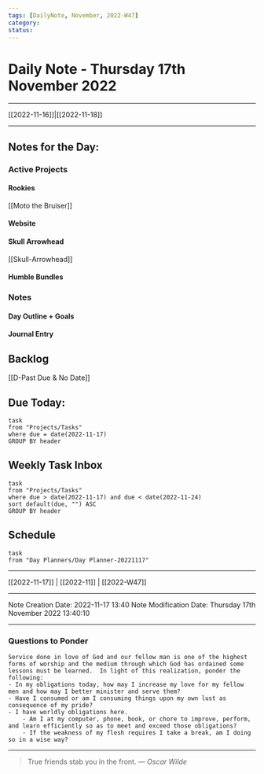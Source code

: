 ```yaml
---
tags: [DailyNote, November, 2022-W47]
category:
status:
---
```


# Daily Note - Thursday 17th November 2022

---
[[2022-11-16]]|[[2022-11-18]]

---

## Notes for the Day:
### Active Projects
#### Rookies
[[Moto the Bruiser]]
#### Website
#### Skull Arrowhead
[[Skull-Arrowhead]]
#### Humble Bundles

### Notes
#### Day Outline + Goals

#### Journal Entry

## Backlog
[[D-Past Due & No Date]]

## Due Today:
```dataview
task
from "Projects/Tasks"
where due = date(2022-11-17)
GROUP BY header
```

## Weekly Task Inbox
```dataview
task
from "Projects/Tasks"
where due > date(2022-11-17) and due < date(2022-11-24)
sort default(due, "") ASC
GROUP BY header
```

## Schedule
```dataview
task
from "Day Planners/Day Planner-20221117"

```
---
[[2022-11-17]] | [[2022-11]] | [[2022-W47]]

---

Note Creation Date: 2022-11-17 13:40
Note Modification Date: Thursday 17th November 2022 13:40:10 

---
### Questions to Ponder
	Service done in love of God and our fellow man is one of the highest forms of worship and the medium through which God has ordained some lessons must be learned.  In light of this realization, ponder the following:
	- In my obligations today, how may I increase my love for my fellow men and how may I better minister and serve them?
	- Have I consumed or am I consuming things upon my own lust as consequence of my pride?
	- I have worldly obligations here.  
		- Am I at my computer, phone, book, or chore to improve, perform, and learn efficiently so as to meet and exceed those obligations?  
		- If the weakness of my flesh requires I take a break, am I doing so in a wise way?

--- 
> True friends stab you in the front.
> — <cite>Oscar Wilde</cite>